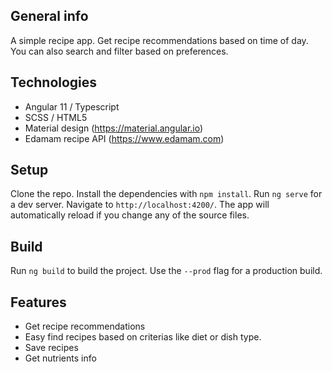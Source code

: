 ## General info
A simple recipe app. Get recipe recommendations based on time of day. You can also search and filter based on preferences.

## Technologies
* Angular 11 / Typescript
* SCSS / HTML5
* Material design (https://material.angular.io)
* Edamam recipe API (https://www.edamam.com)

## Setup
Clone the repo. Install the dependencies with `npm install`. Run `ng serve` for a dev server. Navigate to `http://localhost:4200/`. The app will automatically reload if you change any of the source files.

## Build
Run `ng build` to build the project. Use the `--prod` flag for a production build.

## Features
* Get recipe recommendations
* Easy find recipes based on criterias like diet or dish type. 
* Save recipes
* Get nutrients info